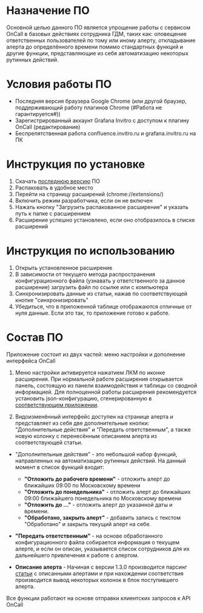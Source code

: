 
# Назначение ПО

Основной целью данного ПО является упрощение работы с сервисом OnCall в базовых действиях сотрудника ГДМ, таких как: оповещение ответственных пользователей по тому или иному алерту, откладывание алерта до определённого времени помимо стандартных функций и другие функции, представляющие из себя автоматизацию некоторых рутинных действий.

# Условия работы ПО

- Последняя версия браузера Google Chrome (или другой браузер, поддерживающий работу плагинов Chrome (#Работа не гарантируется#))
- Зарегистрированный аккаунт Grafana Invitro с доступом к плагину OnCall (редактирование)
- Беспрепятственная работа confluence.invitro.ru и grafana.invitro.ru на ПК

# Инструкция по установке
1. Скачать [последнюю версию](https://github.com/delka-inv/OnCall-clientApp/releases/latest) ПО 
2. Распаковать в удобное место
3. Перейти на страницу расширений (chrome://extensions/)
4. Включить режим разработчика, если он не включен
5. Нажать кнопку "Загрузить распакованное расширение" и указать путь к папке с расширением
6. Расширение успешно установлено, если оно отобразилось в списке расширений

# Инструкция по использованию
1. Открыть установленное расширение
2. В зависимости от текущего метода распространения конфигурационного файла (узнавать у ответственного за данное расширение) загрузить файл по ссылке или с компьютера
3. Синхронизировать данные из статьи, нажав по соответствующей кнопке "синхронизировать"
4. Убедиться, что в приложенной таблице отображаются отличные от нуля данные. Если это так, то приложение готово к работе.

# Состав ПО
Приложение состоит из двух частей: меню настройки и дополнение интерфейса OnCall

1. Меню настройки активируется нажатием ЛКМ по иконке расширения. При нормальной работе расширения открывается панель, состоящую из панели взаимодействия и таблицы со сводной информацией. Для полноценной работы расширения рекомендуется установить json-конфигурацию, сгенерированную в [соответствующем приложении](https://github.com/delka-inv/OnCall-fileCreator).

2. Видоизменённый интерфейс доступен на странице алерта и представляет из себя две дополнительные кнопки: "Дополнительные действия" и "Передать ответственным", а также новую колонку с перенесённым описанием алерта из соответствующей статьи.
 - "Дополнительные действия" - это небольшой набор функций, направленных на автоматизацию рутинных действий. На данный момент в список функций входит:
    + **"Отложить до рабочего времени"** - отложить алерт до ближайших 09:00 по Московскому времени
    + **"Отложить до понедельника"** - отложить алерт до ближайших 09:00 ближайшего понедельника по Московскому времени
    + **"Отложить до ..."** - отложить алерт до указанной даты и времени.
    + **"Обработано, закрыть алерт"** - добавить запись с текстом "Обработано" и закрыть текущий алерт на себе.

 - **"Передать ответственным"** - на основе обработанного конфигурационного файла собирается информация о текущем алерте, и если он описан, указывается список сотрудников для их дальнейшего привлечения к работе с алертом.

- **Описание алерта** - Начиная с версии 1.3.0 производится парсинг [статьи](https://confluence.invitro.ru/pages/viewpage.action?pageId=178651215) с описанными алертами и при нахождении соответствия производится вывод некоторых колонок в блок поступившего алерта.

 Все функции работают на основе отправки клиентских запросов к API OnCall
